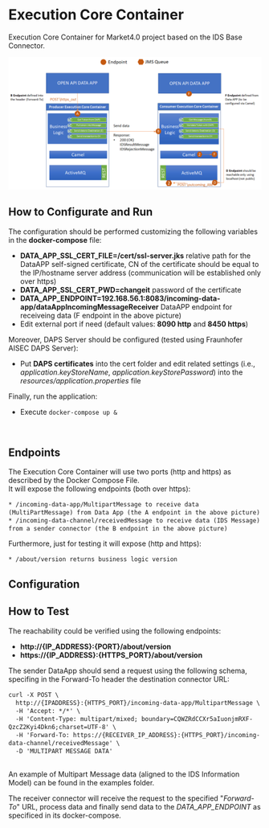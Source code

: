 # Execution Core Container

Execution Core Container for Market4.0 project based on the IDS Base Connector. <br/>


![Execution Core Container Architecture](connector_schema_v1.1.PNG?raw=true "Execution Core Container Architecture")

## How to Configurate and Run

The configuration should be performed customizing the following variables in the **docker-compose** file:
* **DATA_APP_SSL_CERT_FILE=/cert/ssl-server.jks** relative path for the DataAPP self-signed certificate, CN of the certificate should be equal to the IP/hostname server address (communication will be established only over https)
* **DATA_APP_SSL_CERT_PWD=changeit** password of the certificate
* **DATA_APP_ENDPOINT=192.168.56.1:8083/incoming-data-app/dataAppIncomingMessageReceiver** DataAPP endpoint for receiveing data (F endpoint in the above picture)
* Edit external port if need (default values: **8090 http** and **8450 https**)

Moreover, DAPS Server should be configured (tested using Fraunhofer AISEC DAPS Server): 
* Put **DAPS certificates** into the cert folder and edit related settings (i.e., *application.keyStoreName*, *application.keyStorePassword*) into the *resources/application.properties* file

Finally, run the application:

*  Execute `docker-compose up &`

<br/>

## Endpoints
The Execution Core Container will use two ports (http and https) as described by the Docker Compose File.<br/>
It will expose the following endpoints (both over https):
```
* /incoming-data-app/MultipartMessage to receive data (MultiPartMessage) from Data App (the A endpoint in the above picture)
* /incoming-data-channel/receivedMessage to receive data (IDS Message) from a sender connector (the B endpoint in the above picture)
```
Furthermore, just for testing it will expose (http and https):
```
* /about/version returns business logic version 
```


## Configuration


## How to Test
The reachability could be verified using the following endpoints:
*  **http://{IP_ADDRESS}:{PORT}/about/version**
*  **https://{IP_ADDRESS}:{HTTPS_PORT}/about/version**


The sender DataApp should send a request using the following schema, specifing in the Forward-To header the destination connector URL:
```
curl -X POST \
  http://{IPADDRESS}:{HTTPS_PORT}/incoming-data-app/MultipartMessage \ 
  -H 'Accept: */*' \
  -H 'Content-Type: multipart/mixed; boundary=CQWZRdCCXr5aIuonjmRXF-QzcZ2Kyi4Dkn6;charset=UTF-8' \
  -H 'Forward-To: https://{RECEIVER_IP_ADDRESS}:{HTTPS_PORT}/incoming-data-channel/receivedMessage' \
  -D 'MULTIPART MESSAGE DATA' 
 
```
An example of Multipart Message data (aligned to the IDS Information Model) can be found in the examples folder.

The receiver connector will receive the request to the specified "*Forward-To*" URL, process data and finally send data to the *DATA_APP_ENDPOINT* as specificed in its docker-compose.



